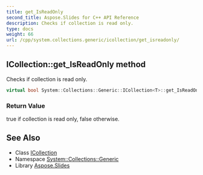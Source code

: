```yaml
---
title: get_IsReadOnly
second_title: Aspose.Slides for C++ API Reference
description: Checks if collection is read only.
type: docs
weight: 66
url: /cpp/system.collections.generic/icollection/get_isreadonly/
---
```

## ICollection::get_IsReadOnly method


Checks if collection is read only.

```cpp
virtual bool System::Collections::Generic::ICollection<T>::get_IsReadOnly() const
```


### Return Value

true if collection is read only, false otherwise.

## See Also

* Class [ICollection](../)
* Namespace [System::Collections::Generic](../../)
* Library [Aspose.Slides](../../../)
